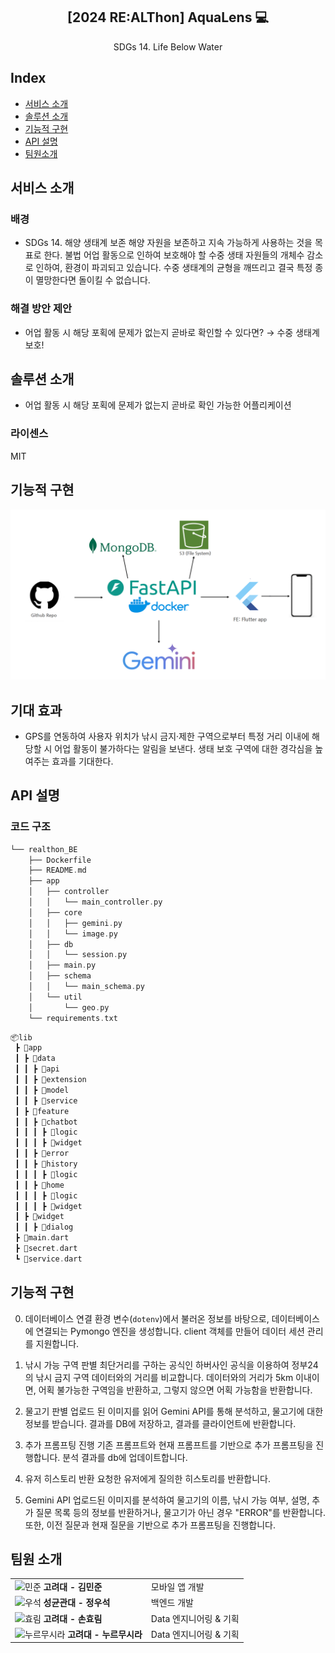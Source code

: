 <div align="center">
<h2>[2024 RE:ALThon] AquaLens 💻</h2>
SDGs 14. Life Below Water
</div>


## Index
  - [서비스 소개](#서비스-소개) 
  - [솔루션 소개](#솔루션-소개)
  - [기능적 구현](#기능적-구현)
  - [API 설명](#API-설명)
  - [팀원소개](#팀원-소개)


## 서비스 소개
  
### 배경
- SDGs 14. 해양 생태계 보존
  해양 자원을 보존하고 지속 가능하게 사용하는 것을 목표로 한다.
  불법 어업 활동으로 인하여 보호해야 할 수중 생태 자원들의 개체수 감소로 인하여, 환경이 파괴되고 있습니다. 수중 생태계의 균형을 깨뜨리고 결국 특정 종이 멸망한다면 돌이킬 수 없습니다.

### 해결 방안 제안
- 어업 활동 시 해당 포획에 문제가 없는지 곧바로 확인할 수 있다면? → 수중 생태계 보호!

## 솔루션 소개
- 어업 활동 시 해당 포획에 문제가 없는지 곧바로 확인 가능한 어플리케이션



### 라이센스
MIT


## 기능적 구현
![image.png](https://github.com/realthon-team1/realthon_FE/blob/main/image.png?raw=true)

## 기대 효과
- GPS를 연동하여 사용자 위치가 낚시 금지·제한 구역으로부터 특정 거리 이내에 해당할 시 어업 활동이 불가하다는 알림을 보낸다. 생태 보호 구역에 대한 경각심을 높여주는 효과를 기대한다. 

## API 설명
### 코드 구조

```cpp
└── realthon_BE
    ├── Dockerfile
    ├── README.md
    ├── app
    │   ├── controller
    │   │   └── main_controller.py
    │   ├── core
    │   │   ├── gemini.py
    │   │   └── image.py
    │   ├── db
    │   │   └── session.py
    │   ├── main.py
    │   ├── schema
    │   │   └── main_schema.py
    │   └── util
    │       └── geo.py
    └── requirements.txt
```
```cpp
📦lib
 ┣ 📂app
 ┃ ┣ 📂data
 ┃ ┃ ┣ 📂api
 ┃ ┃ ┣ 📂extension
 ┃ ┃ ┣ 📂model
 ┃ ┃ ┣ 📂service
 ┃ ┣ 📂feature
 ┃ ┃ ┣ 📂chatbot
 ┃ ┃ ┃ ┣ 📂logic
 ┃ ┃ ┃ ┣ 📂widget
 ┃ ┃ ┣ 📂error
 ┃ ┃ ┣ 📂history
 ┃ ┃ ┃ ┣ 📂logic
 ┃ ┃ ┣ 📂home
 ┃ ┃ ┃ ┣ 📂logic
 ┃ ┃ ┃ ┣ 📂widget
 ┃ ┣ 📂widget
 ┃ ┃ ┣ 📂dialog
 ┣ 📜main.dart
 ┣ 📜secret.dart
 ┗ 📜service.dart
```

## 기능적 구현

0. 데이터베이스 연결
환경 변수(`dotenv`)에서 불러온 정보를 바탕으로, 데이터베이스에 연결되는 Pymongo 엔진을 생성합니다. client 객체를 만들어 데이터 세션 관리를 지원합니다.

1. 낚시 가능 구역 판별
최단거리를 구하는 공식인 하버사인 공식을 이용하여 정부24의 낚시 금지 구역 데이터와의 거리를 비교합니다. 데이터와의 거리가 5km 이내이면, 어획 불가능한 구역임을 반환하고, 그렇지 않으면 어획 가능함을 반환합니다.

2. 물고기 판별
업로드 된 이미지를 읽어 Gemini API를 통해 분석하고, 물고기에 대한 정보를 받습니다. 결과를 DB에 저장하고, 결과를 클라이언트에 반환합니다.

3. 추가 프롬프팅 진행
기존 프롬프트와 현재 프롬프트를 기반으로 추가 프롬프팅을 진행합니다. 분석 결과를 db에 업데이트합니다.

4. 유저 히스토리 반환
요청한 유저에게 질의한 히스토리를 반환합니다.

5. Gemini API
업로드된 이미지를 분석하여 물고기의 이름, 낚시 가능 여부, 설명, 추가 질문 목록 등의 정보를 반환하거나, 물고기가 아닌 경우 "ERROR"를 반환합니다. 또한, 이전 질문과 현재 질문을 기반으로 추가 프롬프팅을 진행합니다.

## 팀원 소개

<table>
  <tr>
    <td><img src="https://github.com/user-attachments/assets/25a80d8b-c81c-4889-ac1d-18981739e84a" width="60" height="60" alt="민준"> <strong>고려대 - 김민준</strong></td>
    <td>모바일 앱 개발</td>
  </tr>
  <tr>
    <td><img src="https://avatars.githubusercontent.com/u/56007468?s=96&v=4" width="60" height="60" alt="우석"> <strong>성균관대 - 정우석</strong></td>
    <td>백엔드 개발</td>
  </tr>
  <tr>
    <td><img src="https://avatars.githubusercontent.com/u/170783713?s=96&v=4" width="60" height="60" alt="효림"> <strong>고려대 - 손효림</strong></td>
    <td>Data 엔지니어링 & 기획</td>
  </tr>
  <tr>
    <td><img src="https://avatars.githubusercontent.com/u/190504308?s=96&v=4" width="60" height="60" alt="누르무시라"> <strong>고려대 - 누르무시라</strong></td>
    <td>Data 엔지니어링 & 기획</td>
  </tr>
</table>
